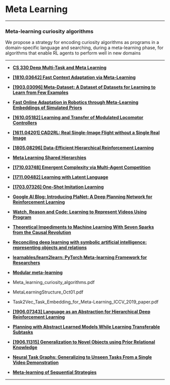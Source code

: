 # Meta Learning

---


### Meta-learning curiosity algorithms


We propose a strategy for encoding curiosity algorithms as programs in a domain-specific language and searching, during a meta-learning phase, for algorithms that enable RL agents to perform well in new domains

---

- [**CS 330 Deep Multi-Task and Meta Learning**](http://cs330.stanford.edu/)
- [**[1810.03642] Fast Context Adaptation via Meta-Learning**](https://arxiv.org/abs/1810.03642)
- [**[1903.03096] Meta-Dataset: A Dataset of Datasets for Learning to Learn from Few Examples**](https://arxiv.org/abs/1903.03096)
- [**Fast Online Adaptation in Robotics through Meta-Learning Embeddings of Simulated Priors**](https://arxiv.org/abs/2003.04663.pdf)
- [**[1610.05182] Learning and Transfer of Modulated Locomotor Controllers**](https://arxiv.org/abs/1610.05182)
- [**[1611.04201] CAD2RL: Real Single-Image Flight without a Single Real Image**](https://arxiv.org/abs/1611.04201)

- [**[1805.08296] Data-Efficient Hierarchical Reinforcement Learning**](https://arxiv.org/abs/1805.08296)
- [**Meta Learning Shared Hierarchies**](https://arxiv.org/abs/1710.09767.pdf)
- [**[1710.03748] Emergent Complexity via Multi-Agent Competition**](https://arxiv.org/abs/1710.03748)
- [**[1711.00482] Learning with Latent Language**](https://arxiv.org/abs/1711.00482)
- [**[1703.07326] One-Shot Imitation Learning**](https://arxiv.org/abs/1703.07326)
- [**Google AI Blog: Introducing PlaNet: A Deep Planning Network for Reinforcement Learning**](https://ai.googleblog.com/2019/02/introducing-planet-deep-planning.html?)

- [**Watch, Reason and Code: Learning to Represent Videos Using Program**](http://delivery.acm.org/10.1145/3360000/3351094/p1543-duan.pdf?ip=196.207.120.77&id=3351094&acc=OPEN&key=4D4702B0C3E38B35%2E4D4702B0C3E38B35%2E4D4702B0C3E38B35%2E6D218144511F3437&__acm__=1572177329_8e0602267436eaebaa93882eaf22b0f5)
- [**Theoretical Impediments to Machine Learning With Seven Sparks from the Causal Revolution**](https://arxiv.org/abs/1801.04016.pdf)
- [**Reconciling deep learning with symbolic artificial intelligence: representing objects and relations**](file:///C:/Users/khush/Desktop/DL_symbolic_processing.pdf)
- [**learnables/learn2learn: PyTorch Meta-learning Framework for Researchers**](https://github.com/learnables/learn2learn/tree/master)
- [**Modular meta-learning**](https://arxiv.org/abs/1806.10166.pdf)
- Meta_learning_curiosity_algorithms.pdf
- MetaLearningStructure_Oct01.pdf
- Task2Vec_Task_Embedding_for_Meta-Learning_ICCV_2019_paper.pdf

- [**[1906.07343] Language as an Abstraction for Hierarchical Deep Reinforcement Learning**](https://arxiv.org/abs/1906.07343)

- [**Planning with Abstract Learned Models While Learning Transferable Subtasks**](https://arxiv.org/abs/1912.07544v1.pdf)
- [**[1906.11315] Generalization to Novel Objects using Prior Relational Knowledge**](https://arxiv.org/abs/1906.11315)
- [**Neural Task Graphs: Generalizing to Unseen Tasks From a Single Video Demonstration**](http://openaccess.thecvf.com/content_CVPR_2019/papers/Huang_Neural_Task_Graphs_Generalizing_to_Unseen_Tasks_From_a_Single_CVPR_2019_paper.pdf)
- [**Meta-learning of Sequential Strategies**](https://arxiv.org/abs/1905.03030.pdf)

---


